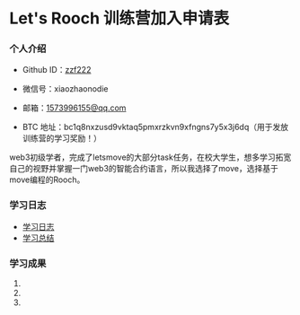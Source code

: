 # Let's Rooch 训练营加入申请表

### 个人介绍

* Github ID：[zzf222](https://github.com/zzf222)

* 微信号：xiaozhaonodie

* 邮箱：1573996155@qq.com

* BTC 地址：bc1q8nxzusd9vktaq5pmxrzkvn9xfngns7y5x3j6dq（用于发放训练营的学习奖励！）

web3初级学者，完成了letsmove的大部分task任务，在校大学生，想多学习拓宽自己的视野并掌握一门web3的智能合约语言，所以我选择了move，选择基于move编程的Rooch。

### 学习日志

- [学习日志](journal.md)
- [学习总结](summary.md)

### 学习成果

1.

2.

3.
